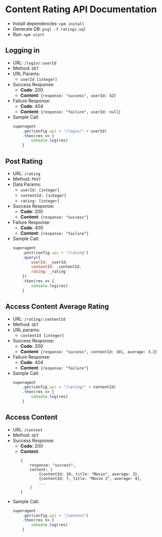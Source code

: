 # Content Rating API Documentation

- Install dependencies: `npm install`
- Generate DB: `psql -f ratings.sql`
- Run: `npm start`

## Logging in
- URL: `/login/:userId`
- Method: `GET`
- URL Params: 
    - `userId [integer]`
- Success Response: 
    - **Code**: 200 
    - **Content**: `{response: "success", userId: 42}`
- Failure Response:
    - **Code**: 404
    - **Content**: `{response: "failure", userId: null}`
- Sample Call:
    ``` javascript
    superagent
        .get(config.api + "/login/" + userId)
        .then(res => { 
            console.log(res)  
        }
    ```

## Post Rating
- URL: `/rating`
- Method: `POST`
- Data Params:
    - `userId: [integer]`
    - `contentId: [integer]`
    - `rating: [integer]`
- Success Response:
    - **Code**: 200
    - **Content**: `{response: "success"}`
- Failure Response:
    - **Code**: 400
    - **Content**: `{response: "failure"}`
- Sample Call:
    ``` javascript
    superagent
        .post(config.api + "/rating")
        .query({
            userId: _userId,
            contentId: _contentId,
            rating: _rating
        })
        .then(res => { 
            console.log(res) 
        }
    ```

## Access Content Average Rating
- URL: `/rating/:contentId`
- Method: `GET`
- URL params: 
    - `contentId [integer]`
- Success Response:
    - **Code**: 200
    - **Content**: `{response: "success", contentId: 101, average: 3.2}`
- Failure Response:
    - **Code**: 404
    - **Content**: `{response: "failure"}`
- Sample Call:
    ``` javascript
    superagent
        .get(config.api + "/rating/" + contentId)
        .then(res => { 
            console.log(res) 
        }
    ```

## Access Content
- URL: `/content`
- Method: `GET`
- Success Response:
    - **Code**: 200
    - **Content**: 
        ```
        {
            response: "success",
            content: [
                {contentId: 10, title: "Movie", average: 3}, 
                {contentId: 7, title: "Movie 2", average: 4},
                ...
            ]
        }
        ```
- Sample Call:
    ``` javascript
    superagent
        .get(config.api + "/content")
        .then(res => {
            console.log(res) 
        }
    ```



